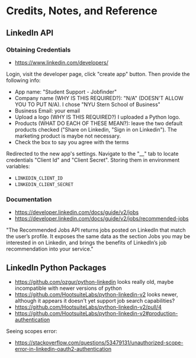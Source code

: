 # Credits, Notes, and Reference

## LinkedIn API

### Obtaining Credentials

  + https://www.linkedin.com/developers/

Login, visit the developer page, click "create app" button. Then provide the following info:

  + App name: "Student Support - Jobfinder"
  + Company name (WHY IS THIS REQUIRED?): "N/A" (DOESN'T ALLOW YOU TO PUT N/A). I chose  "NYU Stern School of Business"
  + Business Email: your email
  + Upload a logo (WHY IS THIS REQUIRED?) I uploaded a Python logo.
  + Products (WHAT DO EACH OF THESE MEAN?): leave the two default products checked ("Share on Linkedin, "Sign in on Linkedin"). The marketing product is maybe not necessary.
  + Check the box to say you agree with the terms

Redirected to the new app's settings. Navigate to the "__" tab to locate credentials "Client Id" and "Client Secret". Storing them in environment variables:
   + `LINKEDIN_CLIENT_ID`
   + `LINKEDIN_CLIENT_SECRET`

### Documentation

  + https://developer.linkedin.com/docs/guide/v2/jobs
  + https://developer.linkedin.com/docs/guide/v2/jobs/recommended-jobs

"The Recommended Jobs API returns jobs posted on LinkedIn that match the user’s profile. It exposes the same data as the section Jobs you may be interested in on Linkedin, and brings the benefits of LinkedIn’s job recommendation into your service."

## LinkedIn Python Packages

  + https://github.com/ozgur/python-linkedin looks really old, maybe incompatible with newer versions of python
  + https://github.com/HootsuiteLabs/python-linkedin-v2 looks newer, although it appears it doesn't yet support job search capabilities?
  + https://github.com/HootsuiteLabs/python-linkedin-v2/pull/4
  + https://github.com/HootsuiteLabs/python-linkedin-v2#production-authentication


Seeing scopes error:

  + https://stackoverflow.com/questions/53479131/unauthorized-scope-error-in-linkedin-oauth2-authentication
